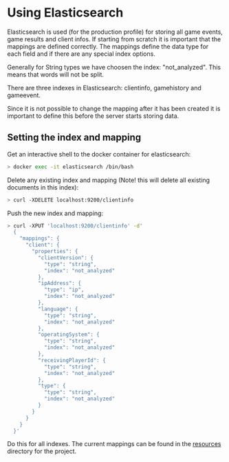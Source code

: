 # Using Elasticsearch
Elasticsearch is used (for the production profile) for storing all game events, 
game results and client infos. If starting from scratch it is important that 
the mappings are defined correctly. The mappings define the data type for
each field and if there are any special index options.

Generally for String types we have choosen the index: "not_analyzed". This
means that words will not be split.

There are three indexes in Elasticsearch: clientinfo, gamehistory and 
gameevent.

Since it is not possible to change the mapping after it has been created
it is important to define this before the server starts storing data. 

## Setting the index and mapping

Get an interactive shell to the docker container for elasticsearch:
```bash
> docker exec -it elasticsearch /bin/bash
```

Delete any existing index and mapping (Note! this will delete all 
existing documents in this index):
```bash
> curl -XDELETE localhost:9200/clientinfo
```

Push the new index and mapping:
```bash
> curl -XPUT 'localhost:9200/clientinfo' -d'
  {
    "mappings": {
      "client": {
        "properties": {
          "clientVersion": {
            "type": "string",
            "index": "not_analyzed"
          },
          "ipAddress": {
            "type": "ip",
            "index": "not_analyzed"
          },
          "language": {
            "type": "string",
            "index": "not_analyzed"
          },
          "operatingSystem": {
            "type": "string",
            "index": "not_analyzed"
          },
          "receivingPlayerId": {
            "type": "string",
            "index": "not_analyzed"
          },
          "type": {
            "type": "string",
            "index": "not_analyzed"
          }
        }
      }
    }
  }'
```

Do this for all indexes. The current mappings can be found in the 
[resources](https://github.com/cygni/paintbot/tree/master/app/src/main/resources)
directory for the project. 
